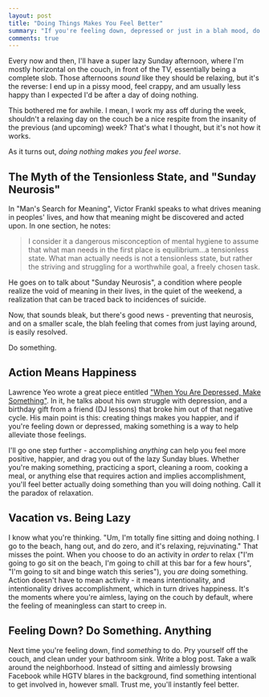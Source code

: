 ```yaml
---
layout: post
title: "Doing Things Makes You Feel Better"
summary: "If you're feeling down, depressed or just in a blah mood, do something. Anything. Make a thing, clean a room. Action makes you feel better."
comments: true
---
```


Every now and then, I'll have a super lazy Sunday afternoon, where I'm mostly horizontal on the couch, in front of the TV, essentially being a complete slob. Those afternoons _sound_ like they should be relaxing, but it's the reverse: I end up in a pissy mood, feel crappy, and am usually less happy than I expected I'd be after a day of doing nothing. 

This bothered me for awhile. I mean, I work my ass off during the week, shouldn't a relaxing day on the couch be a nice respite from the insanity of the previous (and upcoming) week? That's what I thought, but it's not how it works. 

As it turns out, _doing nothing makes you feel worse_.

## The Myth of the Tensionless State, and "Sunday Neurosis"

In "Man's Search for Meaning", Victor Frankl speaks to what drives meaning in peoples' lives, and how that meaning might be discovered and acted upon. In one section, he notes:

> I consider it a dangerous misconception of mental hygiene to assume that what man needs in the first place is equilibrium...a tensionless state. What man actually needs is not a tensionless state, but rather the striving and struggling for a worthwhile goal, a freely chosen task.

He goes on to talk about "Sunday Neurosis", a condition where people realize the void of meaning in their lives, in the quiet of the weekend, a realization that can be traced back to incidences of suicide.

Now, that sounds bleak, but there's good news - preventing that neurosis, and on a smaller scale, the blah feeling that comes from just laying around, is easily resolved.

Do something. 

## Action Means Happiness

Lawrence Yeo wrote a great piece entitled ["When You Are Depressed, Make Something"][medium]. In it, he talks about his own struggle with depression, and a birthday gift from a friend (DJ lessons) that broke him out of that negative cycle. His main point is this: creating things makes you happier, and if you're feeling down or depressed, making something is a way to help alleviate those feelings. 

I'll go one step further - accomplishing _anything_ can help you feel more positive, happier, and drag you out of the lazy Sunday blues. Whether you're making something, practicing a sport, cleaning a room, cooking a meal, or anything else that requires action and implies accomplishment, you'll feel better actually doing something than you will doing nothing. Call it the paradox of relaxation. 

## Vacation vs. Being Lazy

I know what you're thinking. "Um, I'm totally fine sitting and doing nothing. I go to the beach, hang out, and do zero, and it's relaxing, rejuvinating." That misses the point. When you choose to do an activity in _order_ to relax ("I'm going to go sit on the beach, I'm going to chill at this bar for a few hours", "I'm going to sit and binge watch this series"), you _are_ doing something. Action doesn't have to mean activity - it means intentionality, and intentionality drives accomplishment, which in turn drives happiness. It's the moments where you're aimless, laying on the couch by default, where the feeling of meaningless can start to creep in.

## Feeling Down? Do Something. Anything

Next time you're feeling down, find _something_ to do. Pry yourself off the couch, and clean under your bathroom sink. Write a blog post. Take a walk around the neighborhood. Instead of sitting and aimlessly browsing Facebook while HGTV blares in the background, find something intentional to get involved in, however small. Trust me, you'll instantly feel better. 

[medium]: https://byrslf.co/when-you-are-depressed-make-something-49467edd1933#.msek87o5e
